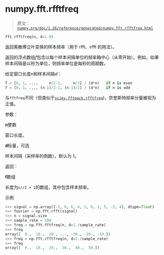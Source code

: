 # numpy.fft.rfftfreq

> 原文：[`numpy.org/doc/1.26/reference/generated/numpy.fft.rfftfreq.html`](https://numpy.org/doc/1.26/reference/generated/numpy.fft.rfftfreq.html)

```py
fft.rfftfreq(n, d=1.0)
```

返回离散傅立叶变换的样本频率（用于 rfft、irfft 的用法）。

返回的浮点数组*f*包含以每个样本间隔单位的频率箱中心（从零开始）。例如，如果样本间隔是以秒为单位，则频率单位是每秒的周期数。

给定窗口长度*n*和样本间隔*d*：

```py
f = [0, 1, ...,     n/2-1,     n/2] / (d*n)   if n is even
f = [0, 1, ..., (n-1)/2-1, (n-1)/2] / (d*n)   if n is odd 
```

与`fftfreq`不同（但类似于[`scipy.fftpack.rfftfreq`](https://docs.scipy.org/doc/scipy/reference/generated/scipy.fftpack.rfftfreq.html#scipy.fftpack.rfftfreq "(在 SciPy v1.11.2 中)"))，奈奎斯特频率分量被视为正值。

参数：

**n**整数

窗口长度。

**d**标量，可选

样本间隔（采样率的倒数）。默认为 1。

返回：

**f**数组

长度为`n//2 + 1`的数组，其中包含样本频率。

示例

```py
>>> signal = np.array([-2, 8, 6, 4, 1, 0, 3, 5, -3, 4], dtype=float)
>>> fourier = np.fft.rfft(signal)
>>> n = signal.size
>>> sample_rate = 100
>>> freq = np.fft.fftfreq(n, d=1./sample_rate)
>>> freq
array([  0.,  10.,  20., ..., -30., -20., -10.])
>>> freq = np.fft.rfftfreq(n, d=1./sample_rate)
>>> freq
array([  0.,  10.,  20.,  30.,  40.,  50.]) 
```
